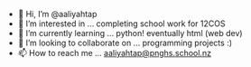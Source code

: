 - 👋 Hi, I’m @aaliyahtap
- 👀 I’m interested in ... completing school work for 12COS
- 🌱 I’m currently learning ... python! eventually html (web dev)
- 💞️ I’m looking to collaborate on ... programming projects :)
- 📫 How to reach me ... aaliyahtap@pnghs.school.nz

<!---
aaliyahtap/aaliyahtap is a ✨ special ✨ repository because its `README.md` (this file) appears on your GitHub profile.
You can click the Preview link to take a look at your changes.
--->

